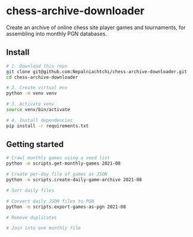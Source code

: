 chess-archive-downloader
========================

Create an archive of online chess site player games and tournaments, for assembling into monthly PGN databases.


## Install

```bash
# 1. Download this repo
git clone git@github.com:Nepalniachtchi/chess-archive-downloader.git
cd chess-archive-downloader

# 2. Create virtual env
python -m venv venv

# 3. Activate venv
source venv/bin/activate

# 4. Install dependencies
pip install -r requirements.txt
```

## Getting started

```bash
# Crawl monthly games using a seed list
python -m scripts.get-monthly-games 2021-08

# Create per-day file of games as JSON
python -m scripts.create-daily-game-archive 2021-08

# Sort daily files

# Convert daily JSON files to PGN
python -m scripts.export-games-as-pgn 2021-08

# Remove duplicates

# Join into one monthly file
```
